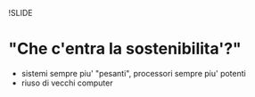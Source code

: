 !SLIDE

# "Che c'entra la sostenibilita'?" #

* sistemi sempre piu' "pesanti", processori sempre piu' potenti
* riuso di vecchi computer
